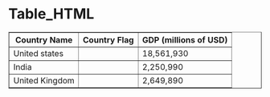 # Table_HTML
<!DOCTYPE html>
<html lang="en" dir="ltr">
  <head>
    <meta charset="utf-8">
    <title></title>
  </head>
  <body>
    <table border="1">
      <thead>
        <th>Country Name</th>
        <th>Country Flag</th>
        <th>GDP (millions of USD)</th>
      </thead>
      <tr>
        <td>United states</td>
        <td><img src="https://upload.wikimedia.org/wikipedia/en/thumb/a/a4/Flag_of_the_United_States.svg/190px-Flag_of_the_United_States.svg.png" alt=""></td>
        <td>18,561,930</td>
      </tr>
      <tr>
        <td>India</td>
        <td><img src="https://upload.wikimedia.org/wikipedia/en/thumb/4/41/Flag_of_India.svg/150px-Flag_of_India.svg.png" alt=""></td>
        <td>2,250,990</td>
      </tr>
      <tr>
        <td>United Kingdom</td>
        <td><img src="https://upload.wikimedia.org/wikipedia/en/thumb/a/ae/Flag_of_the_United_Kingdom.svg/200px-Flag_of_the_United_Kingdom.svg.png" alt=""></td>
        <td>2,649,890</td>
      </tr>
    </table>

  </body>
</html>
